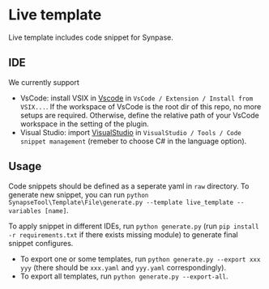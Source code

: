 # Live template
Live template includes code snippet for Synpase.

## IDE
We currently support 
- VsCode: install VSIX in [Vscode](./VsCode/) in ```VsCode / Extension / Install from VSIX...```. If the workspace of VsCode is the root dir of this repo, no more setups are required. Otherwise, define the relative path of your VsCode workspace in the setting of the plugin.
- Visual Studio: import [VisualStudio](./VisualStudio/) in ```VisualStudio / Tools / Code snippet management``` (remeber to choose C# in the language option).

## Usage
Code snippets should be defined as a seperate yaml in ```raw``` directory. To generate new snippet, you can run ```python SynapseTool\Template\File\generate.py --template live_template --variables [name]```.

To apply snippet in different IDEs, run ```python generate.py``` (run ```pip install -r requirements.txt``` if there exists missing module) to generate final snippet configures.
- To export one or some templates, run ```python generate.py --export xxx yyy``` (there should be ```xxx.yaml``` and ```yyy.yaml``` correspondingly).
- To export all templates, run ```python generate.py --export-all```.
